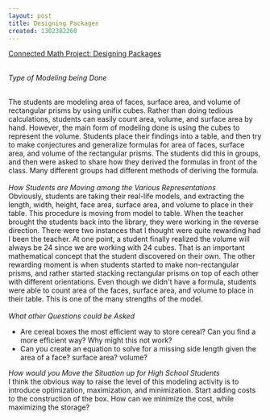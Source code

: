 ```yaml
---
layout: post
title: Designing Packages
created: 1302382260
---
```

<div>
	<a href="http://www.mmmproject.org/dp/mainframe.htm">Connected Math Project: Designing Packages</a></div>
<div>
	&nbsp;</div>
<p><i>Type of Modeling being Done</i></p>
<div>
	<br />
	<div>
		The students are modeling area of faces, surface area, and volume of rectangular prisms by using unifix cubes. Rather than doing tedious calculations, students can easily count area, volume, and surface area by hand. However, the main form of modeling done is using the cubes to represent the volume. Students place their findings into a table, and then try to make conjectures and generalize formulas for area of faces, surface area, and volume of the rectangular prisms. The students did this in groups, and then were asked to share how they derived the formulas in front of the class. Many different groups had different methods of deriving the formula.<br />
		<div>
			&nbsp;</div>
		<div>
			<i>How Students are Moving among the Various Representations</i></div>
		<div>
			Obviously, students are taking their real-life models, and extracting the length, width, height, face area, surface area, and volume to place in their table. This procedure is moving from model to table. When the teacher brought the students back into the library, they were working in the reverse direction. There were two instances that I thought were quite rewarding had I been the teacher. At one point, a student finally realized the volume will always be 24 since we are working with 24 cubes. That is an important mathematical concept that the student discovered on their own. The other rewarding moment is when students started to make non-rectangular prisms, and rather started stacking rectangular prisms on top of each other with different orientations. Even though we didn&#39;t have a formula, students were able to count area of the faces, surface area, and volume to place in their table. This is one of the many strengths of the model.</div>
		<div>
			&nbsp;</div>
		<div>
			<i>What other Questions could be Asked</i></div>
		<div>
			<ul>
				<li>
					Are cereal boxes the most efficient way to store cereal? Can you find a more efficient way? Why might this not work?</li>
				<li>
					Can you create an equation to solve for a missing side length given the area of a face? surface area? volume?</li>
			</ul>
		</div>
		<div>
			<i>How would you Move the Situation up for High School Students</i></div>
	</div>
</div>
<div>
	I think the obvious way to raise the level of this modeling activity is to introduce optimization, maximization, and minimization. Start adding costs to the construction of the box. How can we minimize the cost, while maximizing the storage?</div>
